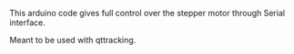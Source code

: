 This arduino code gives full control over the stepper motor through Serial interface.

Meant to be used with qttracking.